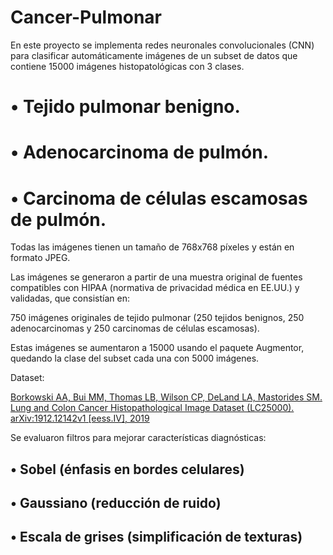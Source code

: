 # Cancer-Pulmonar


En este proyecto se implementa redes neuronales convolucionales (CNN) para clasificar automáticamente imágenes de un subset de datos que contiene 15000 imágenes histopatológicas con 3 clases.

# **•** Tejido pulmonar benigno.

# **•** Adenocarcinoma de pulmón.

# **•** Carcinoma de células escamosas de pulmón.

Todas las imágenes tienen un tamaño de 768x768 píxeles y están en formato JPEG.

Las imágenes se generaron a partir de una muestra original de fuentes compatibles con HIPAA (normativa de privacidad médica en EE.UU.) y validadas, que consistían en:

750 imágenes originales de tejido pulmonar (250 tejidos benignos, 250 adenocarcinomas y 250 carcinomas de células escamosas).

Estas imágenes se aumentaron a 15000 usando el paquete Augmentor, quedando la clase del subset cada una con 5000 imágenes.

Dataset:

[Borkowski AA, Bui MM, Thomas LB, Wilson CP, DeLand LA, Mastorides SM. Lung and Colon Cancer Histopathological Image Dataset (LC25000). arXiv:1912.12142v1 [eess.IV], 2019 ](https://academictorrents.com/details/7a638ed187a6180fd6e464b3666a6ea0499af4af)


Se evaluaron filtros para mejorar características diagnósticas:

## **•** Sobel (énfasis en bordes celulares)

## **•** Gaussiano (reducción de ruido)

## **•** Escala de grises (simplificación de texturas)
